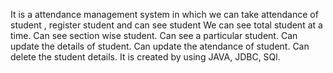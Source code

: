 It is a attendance management system in which we can take attendance of student , register student and can see student
We can see total student at a time.
Can see section wise student.
Can see a particular student.
Can update the details of student.
Can update the atendance of student.
Can delete the student details.
It is created by using JAVA, JDBC, SQl.
